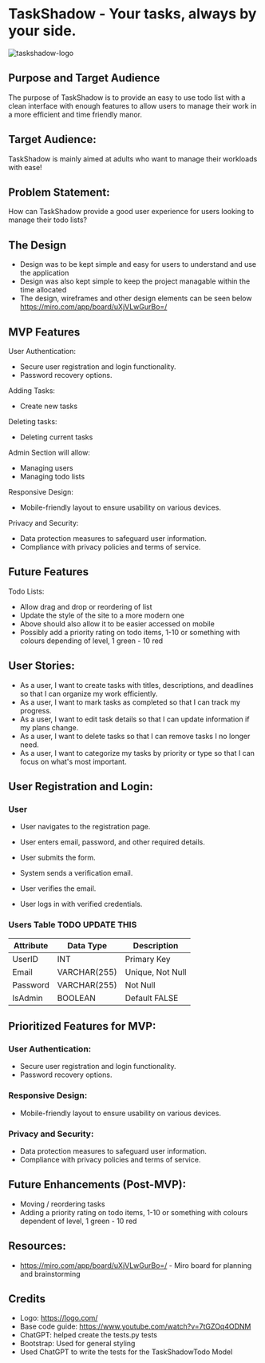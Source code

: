 # TaskShadow - Your tasks, always by your side.

![taskshadow-logo](https://github.com/user-attachments/assets/dc6e788f-40b2-450d-9da1-01aba3b927d1)

## Purpose and Target Audience

The purpose of TaskShadow is to provide an easy to use todo list with a clean interface with enough features to allow users to manage their work in a more efficient and time friendly manor.

## Target Audience:

TaskShadow is mainly aimed at adults who want to manage their workloads with ease!

## Problem Statement:

How can TaskShadow provide a good user experience for users looking to manage their todo lists?

## The Design
* Design was to be kept simple and easy for users to understand and use the application
* Design was also kept simple to keep the project managable within the time allocated
* The design, wireframes and other design elements can be seen below
https://miro.com/app/board/uXjVLwGurBo=/

## MVP Features

User Authentication:
* Secure user registration and login functionality.
* Password recovery options.

Adding Tasks:
* Create new tasks

Deleting tasks:
* Deleting current tasks

Admin Section will allow:
* Managing users
* Managing todo lists

Responsive Design:
* Mobile-friendly layout to ensure usability on various devices.

Privacy and Security:
* Data protection measures to safeguard user information.
* Compliance with privacy policies and terms of service.

## Future Features

Todo Lists:
* Allow drag and drop or reordering of list
* Update the style of the site to a more modern one
* Above should also allow it to be easier accessed on mobile
* Possibly add a priority rating on todo items, 1-10 or something with colours depending of level, 1 green - 10 red    

## User Stories:

* As a user, I want to create tasks with titles, descriptions, and deadlines so that I can organize my work efficiently.
* As a user, I want to mark tasks as completed so that I can track my progress.
* As a user, I want to edit task details so that I can update information if my plans change.
* As a user, I want to delete tasks so that I can remove tasks I no longer need.
* As a user, I want to categorize my tasks by priority or type so that I can focus on what's most important.

## User Registration and Login:
### User

* User navigates to the registration page.
  
* User enters email, password, and other required details.
  
* User submits the form.
  
* System sends a verification email.
  
* User verifies the email.
  
* User logs in with verified credentials.

### Users Table                                  TODO UPDATE THIS
| Attribute | Data Type   | Description      |
|-----------|-------------|------------------|
| UserID    | INT         | Primary Key      |
| Email     | VARCHAR(255)| Unique, Not Null |
| Password  | VARCHAR(255)| Not Null         |
| IsAdmin   | BOOLEAN     | Default FALSE    |

## Prioritized Features for MVP:

### User Authentication:

* Secure user registration and login functionality.
* Password recovery options.

### Responsive Design:

* Mobile-friendly layout to ensure usability on various devices.

### Privacy and Security:

* Data protection measures to safeguard user information.
* Compliance with privacy policies and terms of service.

## Future Enhancements (Post-MVP):

* Moving / reordering tasks
* Adding a priority rating on todo items, 1-10 or something with colours dependent of level, 1 green - 10 red

## Resources:
* https://miro.com/app/board/uXjVLwGurBo=/ - Miro board for planning and brainstorming

## Credits
* Logo: https://logo.com/
* Base code guide: https://www.youtube.com/watch?v=7tGZOq4ODNM
* ChatGPT: helped create the tests.py tests
* Bootstrap: Used for general styling
* Used ChatGPT to write the tests for the TaskShadowTodo Model

